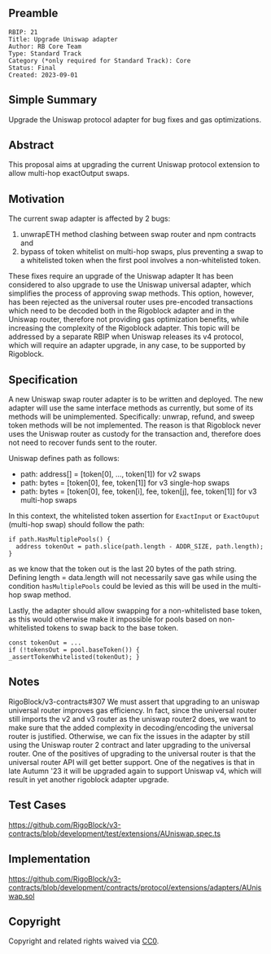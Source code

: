 ## Preamble

    RBIP: 21
    Title: Upgrade Uniswap adapter
    Author: RB Core Team
    Type: Standard Track
    Category (*only required for Standard Track): Core
    Status: Final
    Created: 2023-09-01

## Simple Summary

Upgrade the Uniswap protocol adapter for bug fixes and gas optimizations.


## Abstract

This proposal aims at upgrading the current Uniswap protocol extension to allow multi-hop exactOutput swaps.

## Motivation

The current swap adapter is affected by 2 bugs:
  1) unwrapETH method clashing between swap router and npm contracts and
  2) bypass of token whitelist on multi-hop swaps, plus preventing a swap to a whitelisted token when the first pool involves a non-whitelisted token.

These fixes require an upgrade of the Uniswap adapter It has been considered to also upgrade to use the Uniswap universal adapter,
which simplifies the process of approving swap methods. This option, however, has been rejected as the universal router uses pre-encoded transactions which need to be
decoded both in the Rigoblock adapter and in the Uniswap router, therefore not providing gas optimization benefits, while increasing the complexity of the
Rigoblock adapter. This topic will be addressed by a separate RBIP when Uniswap releases its v4 protocol, which will require an adapter
upgrade, in any case, to be supported by Rigoblock.


## Specification

A new Uniswap swap router adapter is to be written and deployed. The new adapter will use the same interface methods as currently, but some
of its methods will be unimplemented. Specifically: unwrap, refund, and sweep token methods will be not implemented. The reason is that 
Rigoblock never uses the Uniswap router as custody for the transaction and, therefore does not need to recover funds sent to the router.

Uniswap defines path as follows:
- path: address[] = [token[0], ..., token[1]) for v2 swaps
- path: bytes = [token[0], fee, token[1]] for v3 single-hop swaps
- path: bytes = [token[0], fee, token[i], fee, token[j], fee, token[1]] for v3 multi-hop swaps

In this context, the whitelisted token assertion for `ExactInput` or `ExactOuput` (multi-hop swap) should follow the path:
```
if path.HasMultiplePools() {
  address tokenOut = path.slice(path.length - ADDR_SIZE, path.length);
}
```
as we know that the token out is the last 20 bytes of the path string.
Defining length = data.length will not necessarily save gas while using the condition `hasMultiplePools` could be levied as this will be used in the multi-hop swap method.

Lastly, the adapter should allow swapping for a non-whitelisted base token, as this would otherwise make it impossible for
pools based on non-whitelisted tokens to swap back to the base token.
```
const tokenOut = ...
if (!tokensOut = pool.baseToken()) { _assertTokenWhitelisted(tokenOut); }
```

## Notes

RigoBlock/v3-contracts#307
We must assert that upgrading to an uniswap universal router improves gas efficiency. In fact, since the universal router still imports the
v2 and v3 router as the uniswap router2 does, we want to make sure that the added complexity in decoding/encoding the universal router is
justified. Otherwise, we can fix the issues in the adapter by still using the Uniswap router 2 contract and later upgrading to the universal router.
One of the positives of upgrading to the universal router is that the universal router API will get better support. One of the negatives
is that in late Autumn '23 it will be upgraded again to support Uniswap v4, which will result in yet another rigoblock adapter upgrade.

## Test Cases
https://github.com/RigoBlock/v3-contracts/blob/development/test/extensions/AUniswap.spec.ts

## Implementation
https://github.com/RigoBlock/v3-contracts/blob/development/contracts/protocol/extensions/adapters/AUniswap.sol

## Copyright

Copyright and related rights waived via [CC0](https://creativecommons.org/publicdomain/zero/1.0/).

